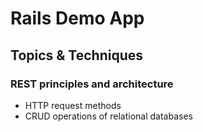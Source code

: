 # Rails Demo App

## Topics & Techniques

### REST principles and architecture
- HTTP request methods
- CRUD operations of relational databases
